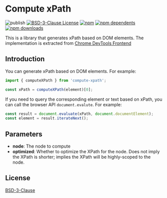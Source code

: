 # Compute xPath

![publish](https://github.com/crazyurus/xpath/actions/workflows/publish.yaml/badge.svg)
[![BSD-3-Clause License](https://img.shields.io/badge/license-BSD-blue.svg)](LICENSE)
[![npm](https://badgen.net/npm/v/compute-xpath)](https://www.npmjs.com/package/compute-xpath)
[![npm dependents](https://badgen.net/npm/dependents/compute-xpath)](https://www.npmjs.com/package/compute-xpath?activeTab=dependents)
[![npm downloads](https://badgen.net/npm/dt/compute-xpath)](https://www.npmjs.com/package/compute-xpath)

This is a library that generates xPath based on DOM elements. The implementation is extracted from [Chrome DevTools Frontend](https://github.com/ChromeDevTools/devtools-frontend)

## Introduction

You can generate xPath based on DOM elements. For example:

```js
import { computeXPath } from 'compute-xpath';

const xPath = computeXPath(element)[0];
```

If you need to query the corresponding element or text based on xPath, you can call the browser API `document.evalute`. For example:

```js
const result = document.evaluate(xPath, document.documentElement);
const element = result.iterateNext();
```

## Parameters

- **node**: The node to compute
- **optimized**: Whether to optimize the XPath for the node. Does not imply the XPath is shorter; implies the XPath will be highly-scoped to the node.

## License

[BSD-3-Clause](./LICENSE)
